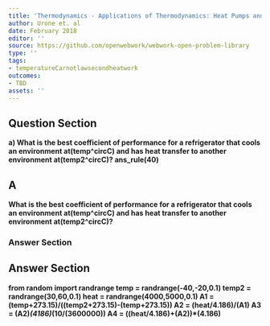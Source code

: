 ```yaml
---
title: 'Thermodynamics - Applications of Thermodynamics: Heat Pumps and Refrigerators'
author: Urone et. al
date: February 2018
editor: ''
source: https://github.com/openwebwork/webwork-open-problem-library
type: ''
tags:
- temperatureCarnotlawsecondheatwork
outcomes:
- TBD
assets: ''
---
```


## Question Section 

<b>
a) What is the best coefficient of performance for a refrigerator that cools an environment at(temp^circC) and has heat transfer to another environment at(temp2^circC)?
ans_rule(40)

## A
What is the best coefficient of performance for a refrigerator that cools an environment at(temp^circC) and has heat transfer to another environment at(temp2^circC)?
### Answer Section


## Answer Section

from random import randrange
temp = randrange(-40,-20,0.1)
temp2 = randrange(30,60,0.1)
heat = randrange(4000,5000,0.1)
A1 = (temp+273.15)/((temp2+273.15)-(temp+273.15))
A2 = (heat/4.186)/(A1)
A3 = (A2)*(4186)*(10/(3600000))
A4 = ((heat/4.186)+(A2))*(4.186)
